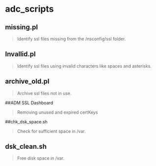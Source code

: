 # adc_scripts
## missing.pl
> Identify ssl files missing from the /nsconfig/ssl folder.

## Invallid.pl
> Identify ssl files using invalid characters like spaces and asterisks.

## archive_old.pl
> Archive ssl files not in use.

##ADM SSL Dashboard
> Removing unused and expired certKeys

##chk_dsk_space.sh
> Check for sufficient space in /var.  

## dsk_clean.sh
> Free disk space in /var.
